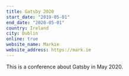 ```yaml
---
title: Gatsby 2020
start_date: "2019-05-01"
end_date: "2020-05-01"
country: Ireland
city: Dublin
online: true
website_name: Markie
website_address: https://mark.ie
---
```


This is a conference about Gatsby in May 2020.